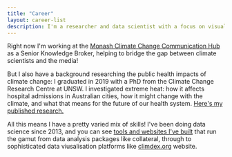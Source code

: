 ```yaml
---
title: "Career"
layout: career-list
description: I'm a researcher and data scientist with a focus on visualising and communicating climate change.
---
```

Right now I'm working at the [Monash Climate Change Communication Hub](https://monash.edu/mcccrh) as a Senior Knowledge Broker, helping to bridge the gap between climate scientists and the media!

But I also have a background researching the public health impacts of climate change: I graduated in 2019 with a PhD from the Climate Change Research Centre at UNSW. I investigated extreme heat: how it affects hospital admissions in Australian cities, how it might change with the climate, and what that means for the future of our health system. [Here's my published research.](https://scholar.google.com/citations?user=Otq-xj0AAAAJ&hl=en)

All this means I have a pretty varied mix of skills! I've been doing data science since 2013, and you can see [tools and websites I've built](/projects) that run the gamut from data analysis packages like collateral, through to sophisticated data viusalisation platforms like [climdex.org](https://climdex.org) website.
